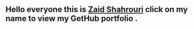 ## Hello everyone this is [Zaid Shahrouri](https://github.com/zaidsh98) click on my name to view my GetHub portfolio . 



